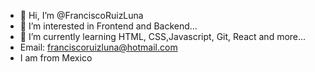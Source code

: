 - 👋 Hi, I’m @FranciscoRuizLuna
- 👀 I’m interested in Frontend and Backend...
- 🌱 I’m currently learning HTML, CSS,Javascript, Git, React and more...
- Email: franciscoruizluna@hotmail.com
- I am from Mexico

<!---
FranciscoRuizLuna/FranciscoRuizLuna is a ✨ special ✨ repository because its `README.md` (this file) appears on your GitHub profile.
You can click the Preview link to take a look at your changes.
--->
